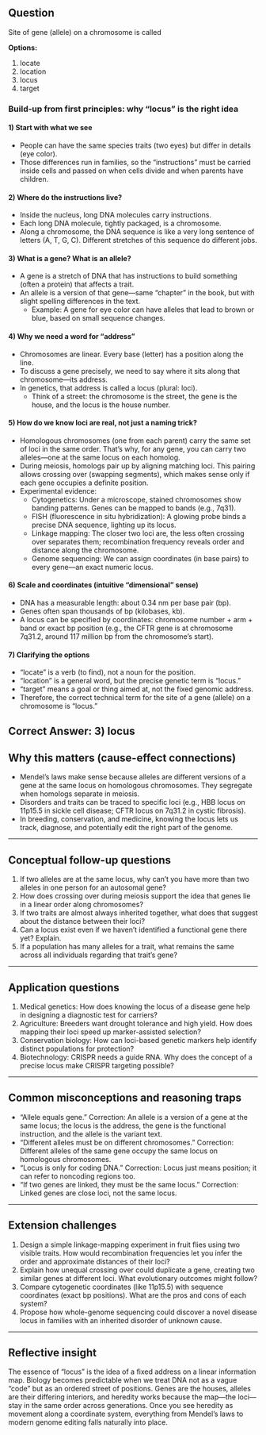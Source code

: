 ## Question
Site of gene (allele) on a chromosome is called

**Options:**

1. locate
2. location
3. locus
4. target


### Build-up from first principles: why “locus” is the right idea

#### 1) Start with what we see
- People can have the same species traits (two eyes) but differ in details (eye color).
- Those differences run in families, so the “instructions” must be carried inside cells and passed on when cells divide and when parents have children.

#### 2) Where do the instructions live?
- Inside the nucleus, long DNA molecules carry instructions.
- Each long DNA molecule, tightly packaged, is a chromosome.
- Along a chromosome, the DNA sequence is like a very long sentence of letters (A, T, G, C). Different stretches of this sequence do different jobs.

#### 3) What is a gene? What is an allele?
- A gene is a stretch of DNA that has instructions to build something (often a protein) that affects a trait.
- An allele is a version of that gene—same “chapter” in the book, but with slight spelling differences in the text.
  - Example: A gene for eye color can have alleles that lead to brown or blue, based on small sequence changes.

#### 4) Why we need a word for “address”
- Chromosomes are linear. Every base (letter) has a position along the line.
- To discuss a gene precisely, we need to say where it sits along that chromosome—its address.
- In genetics, that address is called a locus (plural: loci).
  - Think of a street: the chromosome is the street, the gene is the house, and the locus is the house number.

#### 5) How do we know loci are real, not just a naming trick?
- Homologous chromosomes (one from each parent) carry the same set of loci in the same order. That’s why, for any gene, you can carry two alleles—one at the same locus on each homolog.
- During meiosis, homologs pair up by aligning matching loci. This pairing allows crossing over (swapping segments), which makes sense only if each gene occupies a definite position.
- Experimental evidence:
  - Cytogenetics: Under a microscope, stained chromosomes show banding patterns. Genes can be mapped to bands (e.g., 7q31).
  - FISH (fluorescence in situ hybridization): A glowing probe binds a precise DNA sequence, lighting up its locus.
  - Linkage mapping: The closer two loci are, the less often crossing over separates them; recombination frequency reveals order and distance along the chromosome.
  - Genome sequencing: We can assign coordinates (in base pairs) to every gene—an exact numeric locus.

#### 6) Scale and coordinates (intuitive “dimensional” sense)
- DNA has a measurable length: about 0.34 nm per base pair (bp).
- Genes often span thousands of bp (kilobases, kb).
- A locus can be specified by coordinates: chromosome number + arm + band or exact bp position (e.g., the CFTR gene is at chromosome 7q31.2, around 117 million bp from the chromosome’s start).

#### 7) Clarifying the options
- “locate” is a verb (to find), not a noun for the position.
- “location” is a general word, but the precise genetic term is “locus.”
- “target” means a goal or thing aimed at, not the fixed genomic address.
- Therefore, the correct technical term for the site of a gene (allele) on a chromosome is “locus.”

Correct Answer: 3) locus
---

## Why this matters (cause-effect connections)
- Mendel’s laws make sense because alleles are different versions of a gene at the same locus on homologous chromosomes. They segregate when homologs separate in meiosis.
- Disorders and traits can be traced to specific loci (e.g., HBB locus on 11p15.5 in sickle cell disease; CFTR locus on 7q31.2 in cystic fibrosis).
- In breeding, conservation, and medicine, knowing the locus lets us track, diagnose, and potentially edit the right part of the genome.

---

## Conceptual follow-up questions
1. If two alleles are at the same locus, why can’t you have more than two alleles in one person for an autosomal gene?
2. How does crossing over during meiosis support the idea that genes lie in a linear order along chromosomes?
3. If two traits are almost always inherited together, what does that suggest about the distance between their loci?
4. Can a locus exist even if we haven’t identified a functional gene there yet? Explain.
5. If a population has many alleles for a trait, what remains the same across all individuals regarding that trait’s gene?

---

## Application questions
1. Medical genetics: How does knowing the locus of a disease gene help in designing a diagnostic test for carriers?
2. Agriculture: Breeders want drought tolerance and high yield. How does mapping their loci speed up marker-assisted selection?
3. Conservation biology: How can loci-based genetic markers help identify distinct populations for protection?
4. Biotechnology: CRISPR needs a guide RNA. Why does the concept of a precise locus make CRISPR targeting possible?

---

## Common misconceptions and reasoning traps
- “Allele equals gene.” Correction: An allele is a version of a gene at the same locus; the locus is the address, the gene is the functional instruction, and the allele is the variant text.
- “Different alleles must be on different chromosomes.” Correction: Different alleles of the same gene occupy the same locus on homologous chromosomes.
- “Locus is only for coding DNA.” Correction: Locus just means position; it can refer to noncoding regions too.
- “If two genes are linked, they must be the same locus.” Correction: Linked genes are close loci, not the same locus.

---

## Extension challenges
1. Design a simple linkage-mapping experiment in fruit flies using two visible traits. How would recombination frequencies let you infer the order and approximate distances of their loci?
2. Explain how unequal crossing over could duplicate a gene, creating two similar genes at different loci. What evolutionary outcomes might follow?
3. Compare cytogenetic coordinates (like 11p15.5) with sequence coordinates (exact bp positions). What are the pros and cons of each system?
4. Propose how whole-genome sequencing could discover a novel disease locus in families with an inherited disorder of unknown cause.

---

## Reflective insight
The essence of “locus” is the idea of a fixed address on a linear information map. Biology becomes predictable when we treat DNA not as a vague “code” but as an ordered street of positions. Genes are the houses, alleles are their differing interiors, and heredity works because the map—the loci—stay in the same order across generations. Once you see heredity as movement along a coordinate system, everything from Mendel’s laws to modern genome editing falls naturally into place.